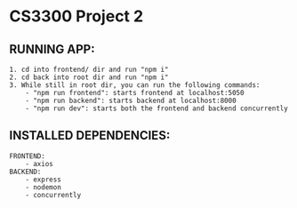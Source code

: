 # CS3300 Project 2

## RUNNING APP:
    1. cd into frontend/ dir and run "npm i"
    2. cd back into root dir and run "npm i"
    3. While still in root dir, you can run the following commands:
        - "npm run frontend": starts frontend at localhost:5050
        - "npm run backend": starts backend at localhost:8000
        - "npm run dev": starts both the frontend and backend concurrently

## INSTALLED DEPENDENCIES:
    FRONTEND:
        - axios
    BACKEND:
        - express
        - nodemon
        - concurrently
